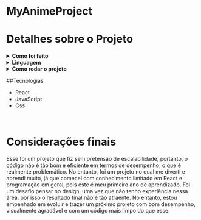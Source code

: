 # MyAnimeProject


# Detalhes sobre o Projeto

<details>
  <summary><strong>Como foi feito</strong></summary>

Esse foi um projeto feito tendo em vista o meu aprendizado em React Functional Components. Logo, ele é um tanto quanto inconsistente ao olhar para o código, já que eu nunca realmente foquei nele, apenas fui fazendo no decorrer do curso. Portanto, tenho algumas linhas evolutivas. A última página feita foi a homepage e, consequentemente, é a mais bem componentizada. Além disso, fiz sem o uso de Redux nem bibliotecas, já que o foco mesmo era apenas desbravar os React Functional Components.

<br />
</details>

<details>
  <summary><strong>Linguagem</strong></summary>

Esse projeto foi feito estritamente em inglês, já que utilizo uma API externa, e todos os retornos dela são em inglês, uma vez que o banco de dados é em inglês. Portanto, ele foi feito totalmente em inglês. Caso encontre algum trecho em português, por favor, entre em contato comigo para que eu possa corrigir.

<br />
</details>

<details>
  <summary><strong>Como rodar o projeto</strong></summary>
Todas as informações sobre como executar o projeto serão fornecidas no arquivo README do projeto. Já que este README é destinado a falar mais sobre o processo de desenvolvimento do projeto
<br />
</details>


##Tecnologias
*  React
*  JavaScript
*  Css


<br />



# Considerações finais 

Esse foi um projeto que fiz sem pretensão de escalabilidade, portanto, o código não é tão bom e eficiente em termos de desempenho, o que é realmente problemático. No entanto, foi um projeto no qual me diverti e aprendi muito, já que comecei com conhecimento limitado em React e programação em geral, pois este é meu primeiro ano de aprendizado. Foi um desafio pensar no design, uma vez que não tenho experiência nessa área, por isso o resultado final não é tão atraente. No entanto, estou empenhado em evoluir e trazer um próximo projeto com bom desempenho, visualmente agradável e com um código mais limpo do que esse.

<br />
